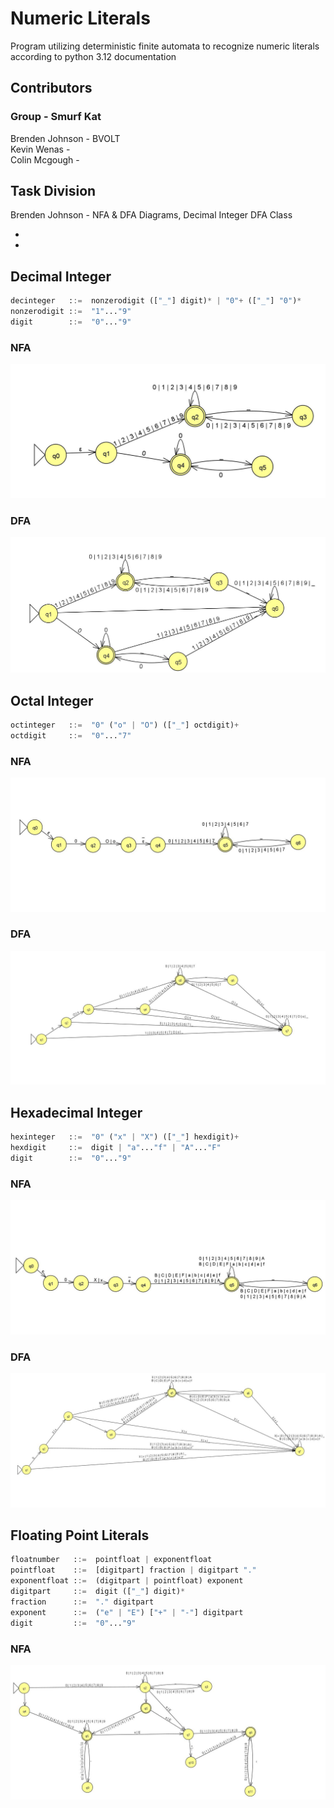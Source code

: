 # Numeric Literals
Program utilizing deterministic finite automata to recognize numeric literals according to python 3.12 documentation

## Contributors 
### Group - Smurf Kat
Brenden Johnson - BVOLT <br>
Kevin Wenas - <br>
Colin Mcgough - 

## Task Division
Brenden Johnson - NFA & DFA Diagrams, Decimal Integer DFA Class <br>
- <br>
-

## Decimal Integer

```python
decinteger   ::=  nonzerodigit (["_"] digit)* | "0"+ (["_"] "0")*
nonzerodigit ::=  "1"..."9"
digit        ::=  "0"..."9"
```

### NFA

![alt text](NFADiagrams/DecIntNFA.jpg?raw=true)


### DFA

![alt text](DFADiagrams/DecIntDFA.jpg?raw=true)


## Octal Integer

```python
octinteger   ::=  "0" ("o" | "O") (["_"] octdigit)+
octdigit     ::=  "0"..."7"
```

### NFA

![alt text](NFADiagrams/OctIntNFA.jpg?raw=true)


### DFA

![alt text](DFADiagrams/OctIntDFA.jpg?raw=true)


## Hexadecimal Integer

```python
hexinteger   ::=  "0" ("x" | "X") (["_"] hexdigit)+
hexdigit     ::=  digit | "a"..."f" | "A"..."F"
digit        ::=  "0"..."9"
```

### NFA

![alt text](NFADiagrams/HexIntNFA.jpg?raw=true)


### DFA

![alt text](DFADiagrams/HexIntDFA.jpg?raw=true)


## Floating Point Literals

```python
floatnumber   ::=  pointfloat | exponentfloat
pointfloat    ::=  [digitpart] fraction | digitpart "."
exponentfloat ::=  (digitpart | pointfloat) exponent
digitpart     ::=  digit (["_"] digit)*
fraction      ::=  "." digitpart
exponent      ::=  ("e" | "E") ["+" | "-"] digitpart
digit         ::=  "0"..."9"
```

### NFA

![alt text](NFADiagrams/FloatingPointNFA.jpg?raw=true)